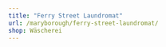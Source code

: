 ```yaml
---
title: "Ferry Street Laundromat"
url: /maryborough/ferry-street-laundromat/
shop: Wäscherei
---
```

